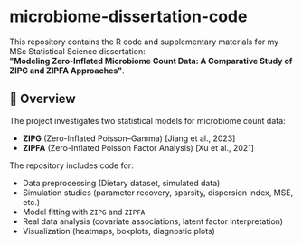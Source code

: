 # microbiome-dissertation-code

This repository contains the R code and supplementary materials for my MSc Statistical Science dissertation:  
**"Modeling Zero-Inflated Microbiome Count Data: A Comparative Study of ZIPG and ZIPFA Approaches"**.

## 📖 Overview
The project investigates two statistical models for microbiome count data:
- **ZIPG** (Zero-Inflated Poisson–Gamma) [Jiang et al., 2023]
- **ZIPFA** (Zero-Inflated Poisson Factor Analysis) [Xu et al., 2021]

The repository includes code for:
- Data preprocessing (Dietary dataset, simulated data)
- Simulation studies (parameter recovery, sparsity, dispersion index, MSE, etc.)
- Model fitting with `ZIPG` and `ZIPFA`
- Real data analysis (covariate associations, latent factor interpretation)
- Visualization (heatmaps, boxplots, diagnostic plots)
